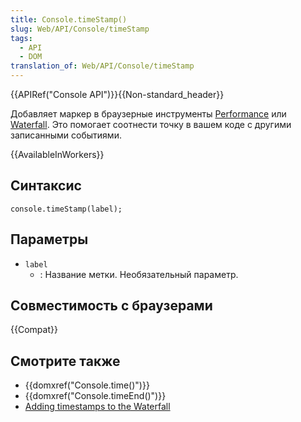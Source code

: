 ```yaml
---
title: Console.timeStamp()
slug: Web/API/Console/timeStamp
tags:
  - API
  - DOM
translation_of: Web/API/Console/timeStamp
---
```

{{APIRef("Console API")}}{{Non-standard_header}}

Добавляет маркер в браузерные инструменты [Performance](https://developers.google.com/web/tools/chrome-devtools/evaluate-performance/reference) или [Waterfall](/ru/docs/Tools/Performance/Waterfall). Это помогает соотнести точку в вашем коде с другими записанными событиями.

{{AvailableInWorkers}}

## Синтаксис

```
console.timeStamp(label);
```

## Параметры

- `label`
  - : Название метки. Необязательный параметр.

## Совместимость с браузерами

{{Compat}}

## Смотрите также

- {{domxref("Console.time()")}}
- {{domxref("Console.timeEnd()")}}
- [Adding timestamps to the Waterfall](/ru/docs/Tools/Performance/Waterfall#Timestamp_markers)
